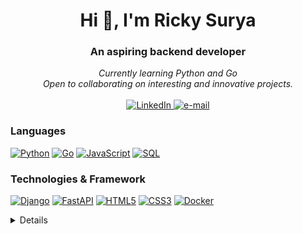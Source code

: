 <h1 align="center">Hi 👋, I'm Ricky Surya</h1>
<h3 align="center">An aspiring backend developer</h3>





<p align="center">
    <i>
        Currently learning Python and Go <br>
        Open to collaborating on interesting and innovative projects.<br>
    </i><br>
    <a href="https://www.linkedin.com/in/ricky-surya-adiputra">
      <img src="https://img.shields.io/badge/LinkedIn-blue?style=flat-square&logo=linkedin" alt="LinkedIn">
    </a>
    <a href="mailto:rickysuryaa10@gmail.com">
      <img src="https://img.shields.io/badge/Email-blue?style=flat-square&logo=gmail&logoColor=white" alt="e-mail">
    </a>
</p>


### Languages
[![Python](https://img.shields.io/badge/python-black?style=for-the-badge&logo=python)](https://github.com/rickysurya)
[![Go](https://img.shields.io/badge/go-black?style=for-the-badge&logo=go)](https://github.com/rickysurya)
[![JavaScript](https://img.shields.io/badge/javascript-black?style=for-the-badge&logo=javascript)](https://github.com/rickysurya)
[![SQL](https://img.shields.io/badge/sql-black?style=for-the-badge&logo=mysql)](https://github.com/rickysurya)

### Technologies & Framework
[![Django](https://img.shields.io/badge/django-black?style=for-the-badge&logo=django)](https://github.com/rickysurya)
[![FastAPI](https://img.shields.io/badge/fastapi-black?style=for-the-badge&logo=fastapi)](https://github.com/rickysurya)
[![HTML5](https://img.shields.io/badge/html5-black?style=for-the-badge&logo=html5)](https://hub.docker.com/u/rickysurya)
[![CSS3](https://img.shields.io/badge/css3-black?style=for-the-badge&logo=css3)](https://hub.docker.com/u/rickysurya)
[![Docker](https://img.shields.io/badge/docker-black?style=for-the-badge&logo=docker)](https://hub.docker.com/u/rickysurya)

<details>
<p align="center">
  <a href="https://github.com/rickysurya">
    <img src="http://github-profile-summary-cards.vercel.app/api/cards/profile-details?username=rickysurya&theme=transparent" />
  </a>
  <a href="https://github.com/rickysurya">
    <img src="https://github-readme-streak-stats.herokuapp.com/?user=rickysurya&hide_border=true&card_width=338&theme=transparent" />
  </a>
  <a href="https://github.com/rickysurya">
    <img src="http://github-profile-summary-cards.vercel.app/api/cards/stats?username=rickysurya&theme=transparent" />
  </a>
</p>
</details>


<!--
<p align="center">
  <a href="https://github.com/rickysurya">
    <img src="https://komarev.com/ghpvc/?username=rickysurya&color=blue&style=flat)" />
  </a>
</p>
-->


